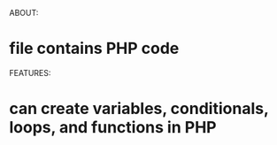 ABOUT:
# file contains PHP code 

FEATURES:
# can create variables, conditionals, loops, and functions in PHP
